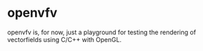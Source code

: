 # openvfv

openvfv is, for now, just a playground for testing the rendering of vectorfields using C/C++ with OpenGL.
